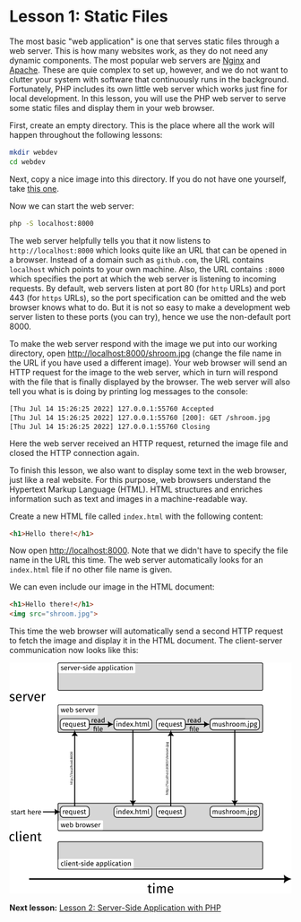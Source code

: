 # Lesson 1: Static Files

The most basic "web application" is one that serves static files through a web server. This is how many websites work, as they do not need any dynamic components. The most popular web servers are [Nginx](https://www.nginx.com) and [Apache](https://httpd.apache.org). These are quie complex to set up, however, and we do not want to clutter your system with software that continuously runs in the background. Fortunately, PHP includes its own little web server which works just fine for local development. In this lesson, you will use the PHP web server to serve some static files and display them in your web browser.

First, create an empty directory. This is the place where all the work will happen throughout the following lessons:

```bash
mkdir webdev
cd webdev
```

Next, copy a nice image into this directory. If you do not have one yourself, take [this one](shroom.jpg).

Now we can start the web server:

```bash
php -S localhost:8000
```

The web server helpfully tells you that it now listens to `http://localhost:8000` which looks quite like an URL that can be opened in a browser. Instead of a domain such as `github.com`, the URL contains `localhost` which points to your own machine. Also, the URL contains `:8000` which specifies the port at which the web server is listening to incoming requests. By default, web servers listen at port 80 (for `http` URLs) and port 443 (for `https` URLs), so the port specification can be omitted and the web browser knows what to do. But it is not so easy to make a development web server listen to these ports (you can try), hence we use the non-default port 8000.

To make the web server respond with the image we put into our working directory, open <http://localhost:8000/shroom.jpg> (change the file name in the URL if you have used a different image). Your web browser will send an HTTP request for the image to the web server, which in turn will respond with the file that is finally displayed by the browser. The web server will also tell you what is is doing by printing log messages to the console:

```
[Thu Jul 14 15:26:25 2022] 127.0.0.1:55760 Accepted
[Thu Jul 14 15:26:25 2022] 127.0.0.1:55760 [200]: GET /shroom.jpg
[Thu Jul 14 15:26:25 2022] 127.0.0.1:55760 Closing
```

Here the web server received an HTTP request, returned the image file and closed the HTTP connection again.

To finish this lesson, we also want to display some text in the web browser, just like a real website. For this purpose, web browsers understand the Hypertext Markup Language (HTML). HTML structures and enriches information such as text and images in a machine-readable way.

Create a new HTML file called `index.html` with the following content:

```html
<h1>Hello there!</h1>
```

Now open <http://localhost:8000>. Note that we didn't have to specify the file name in the URL this time. The web server automatically looks for an `index.html` file if no other file name is given.

We can even include our image in the HTML document:

```html
<h1>Hello there!</h1>
<img src="shroom.jpg">
```

This time the web browser will automatically send a second HTTP request to fetch the image and display it in the HTML document. The client-server communication now looks like this:

![client server interaction](l1-client-server.png)


**Next lesson:** [Lesson 2: Server-Side Application with PHP](/lesson-2)
